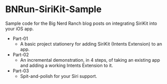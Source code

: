 # BNRun-SiriKit-Sample

Sample code for the Big Nerd Ranch blog posts on integrating SiriKit into your iOS app.

* Part-01
  * A basic project stationery for adding SiriKit (Intents Extension) to an app.
* Part-02
  * An incremental demonstration, in 4 steps, of taking an existing app and adding a working Intents Extension to it.
* Part-03
  * Spit-and-polish for your Siri support.
